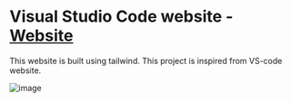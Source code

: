 # Visual Studio Code website - [Website](https://swapnil-vscode.netlify.app/ )
This website is built using tailwind. This project is inspired from VS-code website.

![image](https://user-images.githubusercontent.com/119680399/206097520-d5e04598-4281-451e-8c49-b885701aced5.png)
